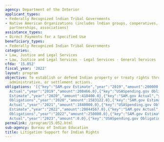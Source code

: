 ```yaml
---
agency: Department of the Interior
applicant_types:
- Federally Recognized lndian Tribal Governments
- Native American Organizations (includes lndian groups, cooperatives, corporations,
  partnerships, associations)
assistance_types:
- Direct Payments for a Specified Use
beneficiary_types:
- Federally Recognized Indian Tribal Governments
categories:
- Law, Justice and Legal Services
- Law, Justice and Legal Services - Legal Services - General Services
cfda: '15.052'
fiscal_year: '2022'
layout: program
objective: To establish or defend Indian property or treaty rights through judicial,
  administrative, or settlement actions.
obligations: '[{"key":"SAM.gov Estimate","year":"2019","amount":200000.0},{"key":"SAM.gov
  Actual","year":"2019","amount":208466.0},{"key":"USASpending.gov Obligations","year":"2019","amount":678816.0},{"key":"SAM.gov
  Estimate","year":"2020","amount":418400.0},{"key":"SAM.gov Actual","year":"2020","amount":418400.0},{"key":"USASpending.gov
  Obligations","year":"2020","amount":1583122.0},{"key":"SAM.gov Estimate","year":"2021","amount":500000.0},{"key":"SAM.gov
  Actual","year":"2021","amount":1840000.0},{"key":"USASpending.gov Obligations","year":"2021","amount":1840000.0},{"key":"SAM.gov
  Estimate","year":"2022","amount":20044567.0},{"key":"SAM.gov Actual","year":"2022","amount":0.0},{"key":"USASpending.gov
  Obligations","year":"2022","amount":250000.0},{"key":"SAM.gov Estimate","year":"2023","amount":150307.0},{"key":"SAM.gov
  Actual","year":"2023","amount":0.0},{"key":"USASpending.gov Obligations","year":"2023","amount":958257.0}]'
permalink: /program/15.052.html
sub-agency: Bureau of Indian Education
title: Litigation Support for Indian Rights
---
```

